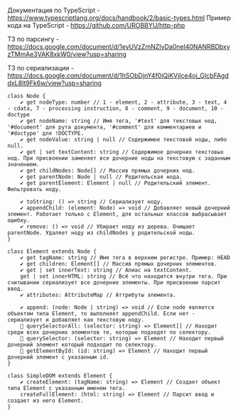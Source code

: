 Документация по TypeScript - https://www.typescriptlang.org/docs/handbook/2/basic-types.html
Пример кода на TypeScript - https://github.com/UROBBYU/http-php

ТЗ по парсингу - https://docs.google.com/document/d/1eyUVzZmNZIvDa0nel40NANRBDbxyzTMmAe3VAK8xkW0/view?usp=sharing

ТЗ по сериализации - https://docs.google.com/document/d/1hSObDjnY4f0iQiKVjIce4oj_GIcbFAgddxL8It9Fk6w/view?usp=sharing

```TS
class Node {
    ✔️ get nodeType: number // 1 - element, 2 - attribute, 3 - text, 4 - cdata, 7 - processing instruction, 8 - comment, 9 - document, 10 - doctype
    ✔️ get nodeName: string // Имя тега, '#text' для текстовых нод, '#document' для рута документа, '#comment' для комментариев и '#doctype' для !DOCTYPE.
    ✔️ get nodeValue: string | null // Содержимое текстовой ноды, либо null.
    ✔️ get | set textContent: string // Содержимое дочерних текстовых нод. При присвоении заменяет все дочерние ноды на текстовую с заданным значением.
    ✔️ get childNodes: Node[] // Массив прямых дочерних нод.
    ✔️ get parentNode: Node | null // Родительская нода.
    ✔️ get parentElement: Element | null // Родительский элемент. Фильтровать ноду.

    ✔️ toString: () => string // Сериализует ноду.
    ✔️ appendChild: (element: Node) => void // Добавляет новый дочерний элемент. Работает только с Element, для остальных классов выбрасывает ошибку.
    ✔️ remove: () => void // Убирает ноду из дерева. Очищает parentNode. Удаляет ноду из childNodes у родительской ноды.
}

class Element extends Node {
    ✔️ get tagName: string // Имя тега в верхнем регистре. Пример: HEAD
    ✔️ get children: Element[] // Массив прямых дочерних элементов.
    ✔️ get | set innerText: string // Алиас на textContent.
    get | set innerHTML: string // Всё что находится внутри тега. При считывании сериализует все дочерние элементы. При присвоении парсит ввод.
    ✔️ attributes: AttributeMap // Аттрибуты элемента.
    
    ✔️ append: (node: Node | string) => void // Если node является объектом типа Element, то выполняет appendChild. Если нет - сериализует и добавляет как текстовую ноду.
    🚧 querySelectorAll: (selector: string) => Element[] // Находит среди всех дочерних элементов те, которые подходят по селектору.
    🚧 querySelector: (selector: string) => Element // Находит первый дочерний элемент который подходит по селектору.
    🚧 getElementById: (id: string) => Element // Находит первый дочерний элемент с указанным id.
}

class SimpleDOM extends Element {
    ✔️ createElement: (tagName: string) => Element // Создает объект типа Element с указанным именем тега.
    createFullElement: (html: string) => Element // Парсит ввод и создает из него Element.
}
```
